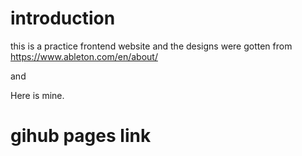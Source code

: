 # introduction

this is a practice frontend website and the designs were gotten from
https://www.ableton.com/en/about/

and

Here is mine.

# gihub pages link
